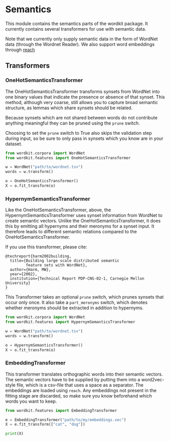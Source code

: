 # Semantics

This module contains the semantics parts of the wordkit package.
It currently contains several transformers for use with semantic data.

Note that we currently only supply semantic data in the form of WordNet data (through the Wordnet Reader).
We also support word embeddings through [reach](www.github.com/stephantul/reach)

## Transformers

### OneHotSemanticsTransformer

The OneHotSemanticsTransformer transforms synsets from WordNet into one binary values that indicate the presence or absence of that synset.
This method, although very coarse, still allows you to capture broad semantic structure, as lemmas which share synsets should be related.

Because synsets which are not shared between words do not contribute anything meaningful they can be pruned using the `prune` switch.

Choosing to set the `prune` switch to True also skips the validation step during input, so be sure to only pass in synsets which you know are in your dataset.

```python
from wordkit.corpora import WordNet
from wordkit.features import OneHotSemanticsTransformer

w = WordNet("path/to/wordnet.tsv")
words = w.transform()

o = OneHotSemanticsTransformer()
X = o.fit_transform(o)
```


### HypernymSemanticsTransformer

Like the OneHotSemanticsTransformer, above, the HypernymSemanticsTransformer uses synset information from WordNet to create semantic vectors.
Unlike the OneHotSemanticsTransformer, it does this by emitting all hypernyms and their meronyms for a synset input.
It therefore leads to different semantic relations compared to the OneHotSemanticsTransformer.

If you use this transformer, please cite:

```
@techreport{harm2002building,
  title={Building large scale distributed semantic
         feature sets with WordNet},
  author={Harm, MW},
  year={2002},
  institution={Technical Report PDP-CNS-02-1, Carnegie Mellon University}
}
```

This Transformer takes an optional `prune` switch, which prunes synsets that occur only once.
It also take a `part_meronyms` switch, which denotes whether meronyms should be extracted in addition to hypernyms.

```python
from wordkit.corpora import WordNet
from wordkit.features import HypernymSemanticsTransformer

w = WordNet("path/to/wordnet.tsv")
words = w.transform()

o = HypernymSemanticsTransformer()
X = o.fit_transform(o)
```


### EmbeddingTransformer

This transformer translates orthographic words into their semantic vectors.
The semantic vectors have to be supplied by putting them into a word2vec-style file, which is a csv-file that uses a space as a separator.
The embeddings are loaded using `reach`.
Any embeddings not present in the fitting stage are discarded, so make sure you know beforehand which words you want to keep.

```python
from wordkit.features import EmbeddingTransformer

e = EmbeddingTransformer("path/to/my/embeddings.vec")
X = e.fit_transform(["cat", "dog"])

print(X)
```
